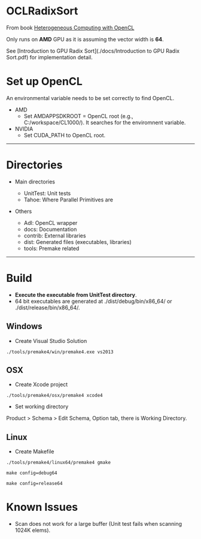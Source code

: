 # OCLRadixSort

From book [Heterogeneous Computing with OpenCL](http://www.heterogeneouscompute.org/?page_id=7)

Only runs on **AMD** GPU as it is assuming the vector width is **64**. 

See [Introduction to GPU Radix Sort](./docs/Introduction to GPU Radix Sort.pdf) for implementation detail. 

# Set up OpenCL
An environmental variable needs to be set correctly to find OpenCL. 
- AMD
    - Set AMDAPPSDKROOT = OpenCL root (e.g., C:/workspace/CL1000/). It searches for the enviromnent variable. 
- NVIDIA
    - Set CUDA_PATH to OpenCL root. 

---
# Directories
- Main directories
    - UnitTest: Unit tests
    - Tahoe: Where Parallel Primitives are

- Others
    - Adl: OpenCL wrapper
    - docs: Documentation
    - contrib: External libraries
    - dist: Generated files (executables, libraries)
    - tools: Premake related

---
# Build
- **Execute the executable from UnitTest directory**. 
- 64 bit executables are generated at ./dist/debug/bin/x86_64/ or ./dist/release/bin/x86_64/. 

## Windows
- Create Visual Studio Solution

`./tools/premake4/win/premake4.exe vs2013`


## OSX
- Create Xcode project

`./tools/premake4/osx/premake4 xcode4`

- Set working directory

Product > Schema > Edit Schema, Option tab, there is Working Directory. 

## Linux
- Create Makefile

`./tools/premake4/linux64/premake4 gmake`

`make config=debug64`

`make config=release64`


# Known Issues
- Scan does not work for a large buffer (Unit test fails when scanning 1024K elems). 
